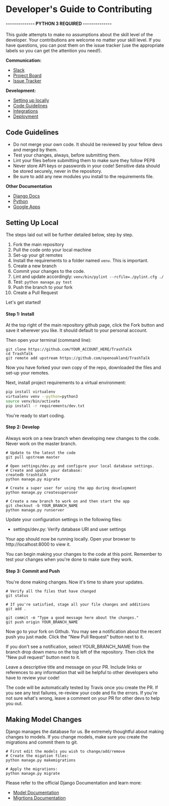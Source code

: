 # Developer's Guide to Contributing

#### -------------- **PYTHON 3 REQUIRED** --------------

This guide attempts to make no assumptions about the skill level of the developer. Your
contributions are welcome no matter your skill level. If you have questions, you can post
them on the issue tracker (use the appropriate labels so you can get the attention you
need!).

**Communication:**
- [Slack](https://openoakland.slack.com)
- [Project Board](https://github.com/openoakland/TrashTalk/projects)
- [Issue Tracker](https://github.com/TangoYankee/TrashTalk/issues)

**Development:**
- [Setting up locally](#setting)
- [Code Guidelines](#codeguidelines)
- [Integrations](#integrations)
- [Deployment](#deployment)

## Code Guidelines

- Do not merge your own code. It should be reviewed by your fellow devs and merged by them.
- Test your changes, always, before submitting them.
- Lint your files before submitting them to make sure they follow PEP8
- Never store API keys or passwords in your code! Sensitive data should be stored securely, never in the repository.
- Be sure to add any new modules you install to the requirements file.

**Other Documentation**
- [Django Docs](https://docs.djangoproject.com/en/dev/)
- [Python](https://www.python.org/dev/peps/pep-0008/)
- [Google Apps](https://cloud.google.com/docs/)

## Setting Up Local

The steps laid out will be further detailed below, step by step.

1. Fork the main repository
2. Pull the code onto your local machine
3. Set-up your git remotes
4. Install the requirements to a folder named `venv`. This is important.
5. Create a new branch
6. Commit your changes to the code.
7. Lint and update accordingly: `venv/bin/pylint --rcfile=./pylint.cfg ./`
8. Test: `python manage.py test`
9. Push the branch to your fork
0. Create a Pull Request

Let's get started!

#### Step 1: Install

At the top right of the main repository github page, click the Fork button and save it wherever you like. It should default to your personal account.

Then open your terminal (command line):

```
git clone https://github.com/YOUR_ACCOUNT_HERE/TrashTalk
cd TrashTalk
git remote add upstream https://github.com/openoakland/TrashTalk
```

Now you have forked your own copy of the repo, downloaded the files and set-up your remotes.

Next, install project requirements to a virtual environment:
```bash
pip install virtualenv
virtualenv venv --python=python3
source venv/bin/activate
pip install -r requirements/dev.txt
```

You're ready to start coding.

#### Step 2: Develop

Always work on a new branch when developing new changes to the code. Never work on the
master branch.

```
# Update to the latest the code
git pull upstream master

# Open settings/dev.py and configure your local database settings.
# Create and update your database:
createdb trashtalk
python manage.py migrate

# Create a super user for using the app during development
python manage.py createsuperuser

# Create a new branch to work on and then start the app
git checkout -b YOUR_BRANCH_NAME
python manage.py runserver
```

Update your configuration settings in the following files:
* settings/dev.py: Verify database URI and user settings

Your app should now be running locally. Open your browser to http://localhost:8000 to view it.

You can begin making your changes to the code at this point. Remember to test your changes when you're done to make sure they work.

#### Step 3: Commit and Push

You're done making changes. Now it's time to share your updates.

```
# Verify all the files that have changed
git status

# If you're satisfied, stage all your file changes and additions
git add .

git commit -m "Type a good message here about the changes."
git push origin YOUR_BRANCH_NAME
```

Now go to your fork on Github. You may see a notification about the recent push you just made. Click the "New Pull Request" button next to it.

If you don't see a notification, select YOUR_BRANCH_NAME from the branch drop down menu on the top left of the repository. Then click the "New pull request" button next to it.

Leave a descriptive title and message on your PR. Include links or references to any information that will be helpful to other developers who have to review your code!

The code will be automatically tested by Travis once you create the PR. If you see any test failures, re-review your code and fix the errors. If you're not sure what's wrong, leave a comment on your PR for other devs to help you out.

## Making Model Changes

Django manages the database for us. Be extremely thoughtful about making changes to models.
If you change models, make sure you create the migrations and commit them to git.

```
# First edit the models you wish to change/add/remove
# Create the migation files:
python manage.py makemigrations

# Apply the migrations:
python manage.py migrate
```

Please refer to the official Django Documentation and learn more:
- [Model Documentation](https://docs.djangoproject.com/en/dev/topics/db/)
- [Migrtions Documentation](https://docs.djangoproject.com/en/dev/topics/migrations/)

